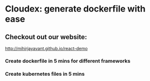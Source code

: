 # Cloudex: generate dockerfile with ease

## Checkout out our website:

http://mihirjayavant.github.io/react-demo

### Create dockerfile in 5 mins for different frameworks

### Create kubernetes files in 5 mins
